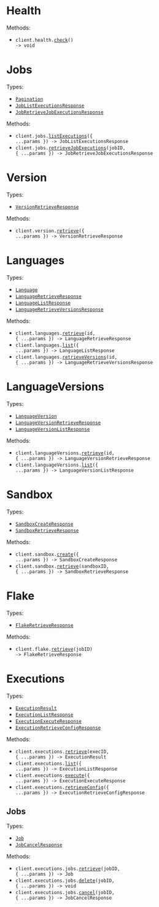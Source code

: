 # Health

Methods:

- <code title="get /health">client.health.<a href="./src/resources/health.ts">check</a>() -> void</code>

# Jobs

Types:

- <code><a href="./src/resources/jobs.ts">Pagination</a></code>
- <code><a href="./src/resources/jobs.ts">JobListExecutionsResponse</a></code>
- <code><a href="./src/resources/jobs.ts">JobRetrieveJobExecutionsResponse</a></code>

Methods:

- <code title="get /jobs/execution">client.jobs.<a href="./src/resources/jobs.ts">listExecutions</a>({ ...params }) -> JobListExecutionsResponse</code>
- <code title="get /jobs/{JobId}/executions">client.jobs.<a href="./src/resources/jobs.ts">retrieveJobExecutions</a>(jobID, { ...params }) -> JobRetrieveJobExecutionsResponse</code>

# Version

Types:

- <code><a href="./src/resources/version.ts">VersionRetrieveResponse</a></code>

Methods:

- <code title="get /version">client.version.<a href="./src/resources/version.ts">retrieve</a>({ ...params }) -> VersionRetrieveResponse</code>

# Languages

Types:

- <code><a href="./src/resources/languages.ts">Language</a></code>
- <code><a href="./src/resources/languages.ts">LanguageRetrieveResponse</a></code>
- <code><a href="./src/resources/languages.ts">LanguageListResponse</a></code>
- <code><a href="./src/resources/languages.ts">LanguageRetrieveVersionsResponse</a></code>

Methods:

- <code title="get /languages/{id}">client.languages.<a href="./src/resources/languages.ts">retrieve</a>(id, { ...params }) -> LanguageRetrieveResponse</code>
- <code title="get /languages">client.languages.<a href="./src/resources/languages.ts">list</a>({ ...params }) -> LanguageListResponse</code>
- <code title="get /languages/{id}/versions">client.languages.<a href="./src/resources/languages.ts">retrieveVersions</a>(id, { ...params }) -> LanguageRetrieveVersionsResponse</code>

# LanguageVersions

Types:

- <code><a href="./src/resources/language-versions.ts">LanguageVersion</a></code>
- <code><a href="./src/resources/language-versions.ts">LanguageVersionRetrieveResponse</a></code>
- <code><a href="./src/resources/language-versions.ts">LanguageVersionListResponse</a></code>

Methods:

- <code title="get /language-versions/{id}">client.languageVersions.<a href="./src/resources/language-versions.ts">retrieve</a>(id, { ...params }) -> LanguageVersionRetrieveResponse</code>
- <code title="get /language-versions">client.languageVersions.<a href="./src/resources/language-versions.ts">list</a>({ ...params }) -> LanguageVersionListResponse</code>

# Sandbox

Types:

- <code><a href="./src/resources/sandbox.ts">SandboxCreateResponse</a></code>
- <code><a href="./src/resources/sandbox.ts">SandboxRetrieveResponse</a></code>

Methods:

- <code title="post /sandbox">client.sandbox.<a href="./src/resources/sandbox.ts">create</a>({ ...params }) -> SandboxCreateResponse</code>
- <code title="get /sandbox/{sandboxId}">client.sandbox.<a href="./src/resources/sandbox.ts">retrieve</a>(sandboxID, { ...params }) -> SandboxRetrieveResponse</code>

# Flake

Types:

- <code><a href="./src/resources/flake.ts">FlakeRetrieveResponse</a></code>

Methods:

- <code title="get /flake/{jobId}">client.flake.<a href="./src/resources/flake.ts">retrieve</a>(jobID) -> FlakeRetrieveResponse</code>

# Executions

Types:

- <code><a href="./src/resources/executions/executions.ts">ExecutionResult</a></code>
- <code><a href="./src/resources/executions/executions.ts">ExecutionListResponse</a></code>
- <code><a href="./src/resources/executions/executions.ts">ExecutionExecuteResponse</a></code>
- <code><a href="./src/resources/executions/executions.ts">ExecutionRetrieveConfigResponse</a></code>

Methods:

- <code title="get /executions/{execId}">client.executions.<a href="./src/resources/executions/executions.ts">retrieve</a>(execID, { ...params }) -> ExecutionResult</code>
- <code title="get /executions">client.executions.<a href="./src/resources/executions/executions.ts">list</a>({ ...params }) -> ExecutionListResponse</code>
- <code title="post /executions/execute">client.executions.<a href="./src/resources/executions/executions.ts">execute</a>({ ...params }) -> ExecutionExecuteResponse</code>
- <code title="get /execution/config">client.executions.<a href="./src/resources/executions/executions.ts">retrieveConfig</a>({ ...params }) -> ExecutionRetrieveConfigResponse</code>

## Jobs

Types:

- <code><a href="./src/resources/executions/jobs.ts">Job</a></code>
- <code><a href="./src/resources/executions/jobs.ts">JobCancelResponse</a></code>

Methods:

- <code title="get /executions/jobs/{JobId}">client.executions.jobs.<a href="./src/resources/executions/jobs.ts">retrieve</a>(jobID, { ...params }) -> Job</code>
- <code title="delete /executions/jobs/{JobId}">client.executions.jobs.<a href="./src/resources/executions/jobs.ts">delete</a>(jobID, { ...params }) -> void</code>
- <code title="put /executions/jobs/{JobId}">client.executions.jobs.<a href="./src/resources/executions/jobs.ts">cancel</a>(jobID, { ...params }) -> JobCancelResponse</code>
